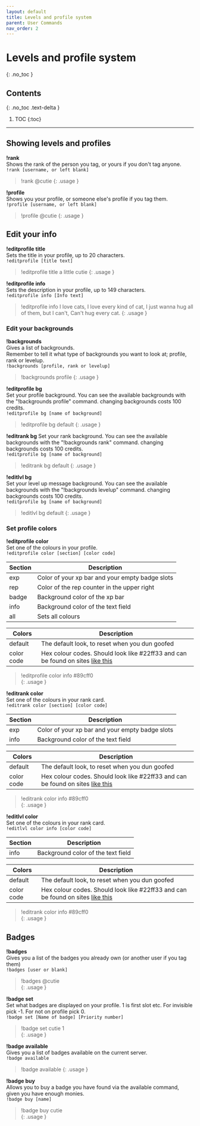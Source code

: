 ```yaml
---
layout: default
title: Levels and profile system
parent: User Commands
nav_order: 2
---
```


# Levels and profile system
{: .no_toc }

## Contents
{: .no_toc .text-delta }

1. TOC
{:toc}

---


## Showing levels and profiles
**!rank**  
Shows the rank of the person you tag, or yours if you don't tag anyone.  
`!rank [username, or left blank]`
>!rank @cutie
{: .usage }

**!profile**  
Shows you your profile, or someone else's profile if you tag them.  
`!profile [username, or left blank]`
>!profile @cutie
{: .usage }

## Edit your info
**!editprofile title**  
Sets the title in your profile, up to 20 characters.  
`!editprofile [title text]`
>!editprofile title a little cutie
{: .usage }

**!editprofile info**  
Sets the description in your profile, up to 149 characters.  
`!editprofile info [Info text]`
>!editprofile info I love cats, I love every kind of cat, I just wanna hug all of them, but I can't, Can't hug every cat.
{: .usage }

### Edit your backgrounds
**!backgrounds**  
Gives a list of backgrounds.  
Remember to tell it what type of backgrounds you want to look at; profile, rank or levelup.  
`!backgrounds [profile, rank or levelup]`
>!backgrounds profile
{: .usage }

**!editprofile bg**  
Set your profile background. You can see the available backgrounds with the "!backgrounds profile" command. changing backgrounds costs 100 credits.  
`!editprofile bg [name of background]`
>!editprofile bg default
{: .usage }

**!editrank bg**
Set your rank background. You can see the available backgrounds with the "!backgrounds rank" command. changing backgrounds costs 100 credits.  
`!editprofile bg [name of background]`
>!editrank bg default
{: .usage }

**!editlvl bg**  
Set your level up message background. You can see the available backgrounds with the "!backgrounds levelup" command. changing backgrounds costs 100 credits.  
`!editprofile bg [name of background]`
>!editlvl bg default
{: .usage }

### Set profile colors

**!editprofile color**  
Set one of the colours in your profile.  
`!editprofile color [section] [color code]`  

| Section | Description |
| ------ | ----------- |
| exp | Color of your xp bar and your empty badge slots  
| rep | Color of the rep counter in the upper right  
| badge | Background color of the xp bar  
| info | Background color of the text field  
| all | Sets all colours  

| Colors | Description |
| ------ | ----------- |
| default | The default look, to reset when you dun goofed|
| color code | Hex colour codes. Should look like #22ff33 and can be found on sites [like this](https://htmlcolorcodes.com/ "https://htmlcolorcodes.com/")|

>!editprofile color info #89cff0  
{: .usage }

**!editrank color**  
Set one of the colours in your rank card.  
`!editrank color [section] [color code]`

| Section | Description |
| ------ | ----------- |
| exp | Color of your xp bar and your empty badge slots  
| info | Background color of the text field  

| Colors | Description |
| ------ | ----------- |
| default | The default look, to reset when you dun goofed|
| color code | Hex colour codes. Should look like #22ff33 and can be found on sites [like this](https://htmlcolorcodes.com/ "https://htmlcolorcodes.com/")|

>!editrank color info #89cff0  
{: .usage }

**!editlvl color**  
Set one of the colours in your rank card.  
`!editlvl color info [color code]`

| Section | Description |
| ------ | ----------- |
| info | Background color of the text field |

| Colors | Description |
| ------ | ----------- |
| default | The default look, to reset when you dun goofed|
| color code | Hex colour codes. Should look like #22ff33 and can be found on sites [like this](https://htmlcolorcodes.com/ "https://htmlcolorcodes.com/")|

>!editrank color info #89cff0  
{: .usage }

## Badges

**!badges**  
Gives you a list of the badges you already own (or another user if you tag them)  
`!badges [user or blank]`
>!badges @cutie  
{: .usage }

**!badge set**  
Set what badges are displayed on your profile. 1 is first slot etc. For invisible pick -1. For not on profile pick 0.  
`!badge set [Name of badge] [Priority number]`
>!badge set cutie 1  
{: .usage }

**!badge available**  
Gives you a list of badges available on the current server.  
`!badge available`
>!badge available 
{: .usage } 

**!badge buy**  
Allows you to buy a badge you have found via the available command, given you have enough monies.  
`!badge buy [name]`  
> !badge buy cutie  
{: .usage }